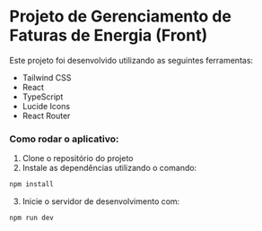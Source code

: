 # Projeto de Gerenciamento de Faturas de Energia (Front)

Este projeto foi desenvolvido utilizando as seguintes ferramentas:
- Tailwind CSS
- React
- TypeScript
- Lucide Icons
- React Router

### Como rodar o aplicativo:
1. Clone o repositório do projeto
2. Instale as dependências utilizando o comando:
 ```bash
 npm install
 ```

3. Inicie o servidor de desenvolvimento com:
 ```bash
 npm run dev
 ```
